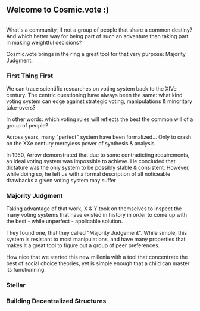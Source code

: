 ## Welcome to Cosmic.vote :)

<hr>

What's a community, if not a group of people that share a common destiny? And
which better way for being part of such an adventure than taking part in making
weightful decisions?

Cosmic.vote brings in the ring a great tool for that very purpose: Majority Judgment.

### First Thing First

We can trace scientific researches on voting system back to the XIVe century.
The centric questioning have always been the same: what kind voting system can
edge against strategic voting, manipulations & minoritary take-overs?

In other words: which voting rules will reflects the best the common will of a
group of people?

Across years, many "perfect" system have been formalized... Only to crash on the
XXe century mercyless power of synthesis & analysis.

In 1950, Arrow demonstrated that due to some contradicting requirements, an
ideal voting system was impossible to achieve. He concluded that dictature was
the only system to be possibly stable & consistent. However, while doing so, he
left us with a formal description of all noticeable drawbacks a given voting
system may suffer

### Majority Judgment

Taking advantage of that work, X & Y took on themselves to inspect the many
voting systems that have existed in history in order to come up with the best -
while unperfect - applicable solution.

They found one, that they called "Majority Judgement". While simple, this system
is resistant to most manipulations, and have many properties that makes it a
great tool to figure out a group of peer preferences.

How nice that we started this new millenia with a tool that concentrate the best
of social choice theories, yet is simple enough that a child can master its
functionning.

### Stellar

### Building Decentralized Structures
